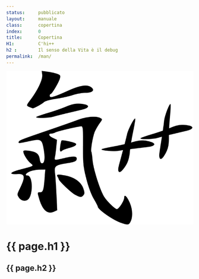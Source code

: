 ```yaml
---
status:     pubblicato
layout:     manuale
class:      copertina
index:      0
title:      Copertina
H1:         C'hi++
h2 :        Il senso della Vita è il debug
permalink:  /man/
---
```


<img class="logo" 
    alt="C'hi++" 
    title="C'hi plus plus" 
    src="/assets/img/chi-plus-plus.png">
<div class="box titoli">
    <h1>{{ page.h1 }}</h1>
    <h2>{{ page.h2 }}</h2>        
</div>
